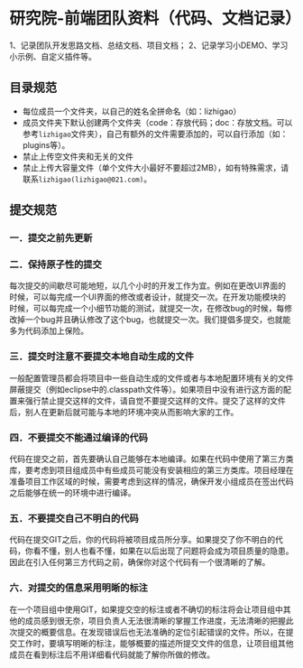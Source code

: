 # 研究院-前端团队资料（代码、文档记录）
1、记录团队开发思路文档、总结文档、项目文档；
2、记录学习小DEMO、学习小示例、自定义插件等。

## 目录规范
* 每位成员一个文件夹，以自己的姓名全拼命名（如：lizhigao）
* 成员文件夹下默认创建两个文件夹（code：存放代码；doc：存放文档。可以参考`lizhigao`文件夹），自己有额外的文件需要添加的，可以自行添加（如：plugins等）。
* 禁止上传空文件夹和无关的文件
* 禁止上传大容量文件（单个文件大小最好不要超过2MB），如有特殊需求，请联系`lizhigao(lizhigao@021.com)`。

## 提交规范

### 一．提交之前先更新

### 二．保持原子性的提交
每次提交的间歇尽可能地短，以几个小时的开发工作为宜。例如在更改UI界面的时候，可以每完成一个UI界面的修改或者设计，就提交一次。在开发功能模块的时候，可以每完成一个小细节功能的测试，就提交一次，在修改bug的时候，每修改掉一个bug并且确认修改了这个bug，也就提交一次。我们提倡多提交，也就能多为代码添加上保险。

### 三．提交时注意不要提交本地自动生成的文件
一般配置管理员都会将项目中一些自动生成的文件或者与本地配置环境有关的文件屏蔽提交（例如eclipse中的.classpath文件等）。如果项目中没有进行这方面的配置来强行禁止提交这样的文件，请自觉不要提交这样的文件。提交了这样的文件后，别人在更新后就可能与本地的环境冲突从而影响大家的工作。

### 四．不要提交不能通过编译的代码
代码在提交之前，首先要确认自己能够在本地编译。如果在代码中使用了第三方类库，要考虑到项目组成员中有些成员可能没有安装相应的第三方类库。项目经理在准备项目工作区域的时候，需要考虑到这样的情况，确保开发小组成员在签出代码之后能够在统一的环境中进行编译。

### 五．不要提交自己不明白的代码
代码在提交GIT之后，你的代码将被项目成员所分享。如果提交了你不明白的代码，你看不懂，别人也看不懂，如果在以后出现了问题将会成为项目质量的隐患。因此在引入任何第三方代码之前，确保你对这个代码有一个很清晰的了解。

### 六．对提交的信息采用明晰的标注
在一个项目组中使用GIT，如果提交空的标注或者不确切的标注将会让项目组中其他的成员感到很无奈，项目负责人无法很清晰的掌握工作进度，无法清晰的把握此次提交的概要信息。在发现错误后也无法准确的定位引起错误的文件。所以，在提交工作时，要填写明晰的标注，能够概要的描述所提交文件的信息，让项目组其他成员在看到标注后不用详细看代码就能了解你所做的修改。


